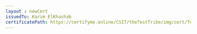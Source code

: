 ```yaml
--- 
layout : newCert 
issuedTo: Karim ElKhashab
certificatePath: https://certifyme.online/CSIT/theTestTribe/img/cert/TestFlix/KarimElKhashab_d6fdd.png
--- 
```

